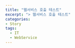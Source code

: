 ```yaml
---
title: "웹서비스 호출 테스트"
excerpt: "> 웹서비스 호출 테스트"
categories:
- Story
tags:
  - IT
  - WebService
---
```



<script type="text/javascript" src="http://ajax.googleapis.com/ajax/libs/jquery/1.8.3/jquery.min.js"></script>
<script type="text/javascript">
    $(document).ready(function () {
        $("[id*=btnExec]").click(function () {
            var txtTableName = $("[id*=txtTableName]").val();
            var txtCondition = $("[id*=txtCondition]").val();

            $.ajax({
                type: "POST",
                url: "http://121.167.154.99:86/WebService1.asmx/SelectTable",
                data: "{ table_Name: '" + txtTableName + "', condition: '" + txtCondition + "'}",
                contentType: "application/json; charset=utf-8",
                dataType: "json",
                success: function (r) {
                    alert(r.d);
                },
                error: function (r) {
                    alert(r.responseText);
                },
                failure: function (r) {
                    alert(r.responseText);
                }
            });
            return false;
        });
    });
</script>